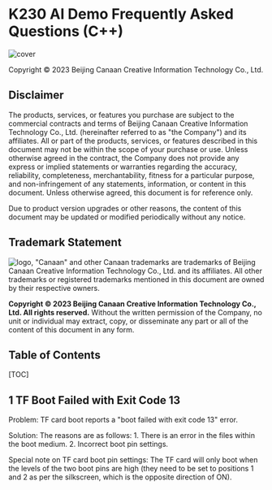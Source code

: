 # K230 AI Demo Frequently Asked Questions (C++)

![cover](../../zh/images/canaan-cover.png)

Copyright © 2023 Beijing Canaan Creative Information Technology Co., Ltd.

<div style="page-break-after:always"></div>

## Disclaimer

The products, services, or features you purchase are subject to the commercial contracts and terms of Beijing Canaan Creative Information Technology Co., Ltd. (hereinafter referred to as "the Company") and its affiliates. All or part of the products, services, or features described in this document may not be within the scope of your purchase or use. Unless otherwise agreed in the contract, the Company does not provide any express or implied statements or warranties regarding the accuracy, reliability, completeness, merchantability, fitness for a particular purpose, and non-infringement of any statements, information, or content in this document. Unless otherwise agreed, this document is for reference only.

Due to product version upgrades or other reasons, the content of this document may be updated or modified periodically without any notice.

## Trademark Statement

![logo](../../zh/images/logo.png), "Canaan" and other Canaan trademarks are trademarks of Beijing Canaan Creative Information Technology Co., Ltd. and its affiliates. All other trademarks or registered trademarks mentioned in this document are owned by their respective owners.

**Copyright © 2023 Beijing Canaan Creative Information Technology Co., Ltd. All rights reserved.**
Without the written permission of the Company, no unit or individual may extract, copy, or disseminate any part or all of the content of this document in any form.

<div style="page-break-after:always"></div>

## Table of Contents

[TOC]

## 1 TF Boot Failed with Exit Code 13

Problem: TF card boot reports a "boot failed with exit code 13" error.

Solution: The reasons are as follows: 1. There is an error in the files within the boot medium. 2. Incorrect boot pin settings.

Special note on TF card boot pin settings: The TF card will only boot when the levels of the two boot pins are high (they need to be set to positions 1 and 2 as per the silkscreen, which is the opposite direction of ON).
